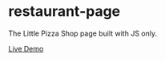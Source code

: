 # restaurant-page

The Little Pizza Shop page built with JS only.

[Live Demo](https://shadyav.github.io/restaurant-page/)